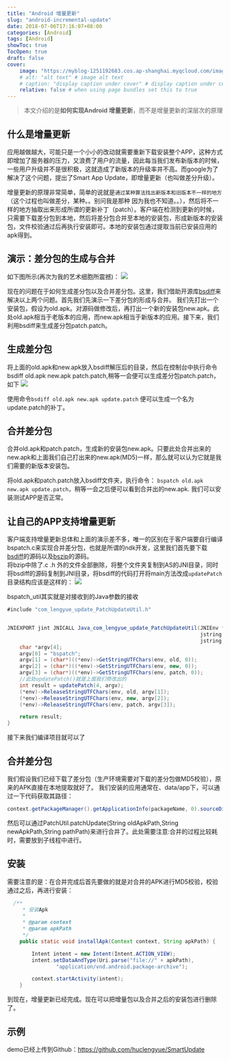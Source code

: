 ```yaml
---
title: "Android 增量更新"
slug: "android-incremental-update"
date: 2018-07-06T17:16:07+08:00
categories: [Android]
tags: [Android]
showToc: true
TocOpen: true
draft: false
cover: 
    image: "https://myblog-1251192683.cos.ap-shanghai.myqcloud.com/images/blog/16467268262225147c03fcd52bd67c5bad0970062c.png"
    # alt: "alt text" # image alt text
    # caption: "display caption under cover" # display caption under cover
    relative: false # when using page bundles set this to true
---
```

                
>本文介绍的是**如何实现Android 增量更新**，而不是增量更新的深层次的原理

## 什么是增量更新
应用越做越大，可能只是一个小小的改动就需要重新下载安装整个APP，这种方式即增加了服务器的压力，又浪费了用户的流量，因此每当我们发布新版本的时候，一些用户升级并不是很积极，这就造成了新版本的升级率并不高。而google为了解决了这个问题，提出了Smart App Update，即增量更新（也叫做差分升级）。


<!--more-->


增量更新的原理非常简单，简单的说就是`通过某种算法找出新版本和旧版本不一样的地方`（这个过程也叫做差分，某种。。别问我是那种 因为我也不知道。。），然后将不一样的地方抽取出来形成所谓的更新补丁（patch）。客户端在检测到更新的时候，只需要下载差分包到本地，然后将差分包合并至本地的安装包，形成新版本的安装包，文件校验通过后再执行安装即可。本地的安装包通过提取当前已安装应用的apk得到。

## 演示：差分包的生成与合并
如下图所示(再次为我的艺术细胞所震撼)： 
![](https://myblog-1251192683.cos.ap-shanghai.myqcloud.com/images/blog/16467268262225147c03fcd52bd67c5bad0970062c.png)

现在的问题在于如何生成差分包以及合并差分包。这里，我们借助开源库[bsdiff](http://www.daemonology.net/bsdiff/)来解决以上两个问题。首先我们先演示一下差分包的形成与合并。
我们先打出一个安装包，假设为old.apk。对源码做修改后，再打出一个新的安装包new.apk。此处old.apk相当于老版本的应用，而new.apk相当于新版本的应用。接下来，我们利用bsdiff来生成差分包patch.patch。

## 生成差分包
将上面的old.apk和new.apk放入bsdiff解压后的目录，然后在控制台中执行命令bsdiff old.apk new.apk patch.patch,稍等一会便可以生成差分包patch.patch，如下
![](https://myblog-1251192683.cos.ap-shanghai.myqcloud.com/images/blog/164672682662259222caf19fa1d4cd9c4c9f039277.png)

使用命令`bsdiff old.apk new.apk update.patch` 便可以生成一个名为update.patch的补丁。

## 合并差分包
合并old.apk和patch.patch，生成新的安装包new.apk。只要此处合并出来的new.apk和上面我们自己打出来的new.apk(MD5)一样，那么就可以认为它就是我们需要的新版本安装包。

将old.apk和patch.patch放入bsdiff文件夹，执行命令：
`bspatch old.apk new.apk update.patch`，稍等一会之后便可以看到合并出的new.apk.
我们可以安装测试APP是否正常。

## 让自己的APP支持增量更新
客户端支持增量更新总体和上面的演示差不多，唯一的区别在于客户端要自行编译bspatch.c来实现合并差分包，也就是所谓的ndk开发，这里我们首先要下载[bsdiff](http://www.daemonology.net/bsdiff/)的源码以及[bszip](http://www.bzip.org/downloads.html)的源码。  
将bzip中除了.c .h 外的文件全部删除，将整个文件夹复制到AS的JNI目录，同时将bsdiff的源码复制到JNI目录，将bsdiff的代码打开将main方法改成`updatePatch`
目录结构应该是这样的：
![](https://myblog-1251192683.cos.ap-shanghai.myqcloud.com/images/blog/164672682718227b2742aa5b03de5f4366f44c4f38.png)

bspatch_util其实就是对接收到的Java参数的接收
```java
#include "com_lengyue_update_PatchUpdateUtil.h"


JNIEXPORT jint JNICALL Java_com_lengyue_update_PatchUpdateUtil(JNIEnv *env, jclass jclass1,
                                                               jstring old, jstring new,
                                                               jstring patch){
    char *argv[4];
    argv[0] = "bspatch";
    argv[1] = (char*)((*env)->GetStringUTFChars(env, old, 0));
    argv[2] = (char*)((*env)->GetStringUTFChars(env, new, 0));
    argv[3] = (char*)((*env)->GetStringUTFChars(env, patch, 0));
    //此处updatePatch()就是上面我们修改出的
    int result = updatePatch(4, argv);
    (*env)->ReleaseStringUTFChars(env, old, argv[1]);
    (*env)->ReleaseStringUTFChars(env, new, argv[2]);
    (*env)->ReleaseStringUTFChars(env, patch, argv[3]);

    return result;
}
```
接下来我们编译项目就可以了

## 合并差分包

我们假设我们已经下载了差分包（生产环境需要对下载的差分包做MD5校验），原来的APK直接在本地提取就好了。
我们安装的应用通常在、data/app下，可以通过一下代码获取其路径：
```java
context.getPackageManager().getApplicationInfo(packageName, 0).sourceDir 
```
然后可以通过PatchUtil.patchUpdate(String oldApkPath,String newApkPath,String pathPath)来进行合并了。此处需要注意:合并的过程比较耗时，需要放到子线程中进行。

## 安装
需要注意的是：在合并完成后首先要做的就是对合并的APK进行MD5校验，校验通过之后，再进行安装：
```java
  /**
     * 安装Apk
     *
     * @param context
     * @param apkPath
     */
    public static void installApk(Context context, String apkPath) {

        Intent intent = new Intent(Intent.ACTION_VIEW);
        intent.setDataAndType(Uri.parse("file://" + apkPath),
                "application/vnd.android.package-archive");

        context.startActivity(intent);
    }
```
到现在，增量更新已经完成。现在可以把增量包以及合并之后的安装包进行删除了。

## 示例
demo已经上传到Github：https://github.com/huclengyue/SmartUpdate



